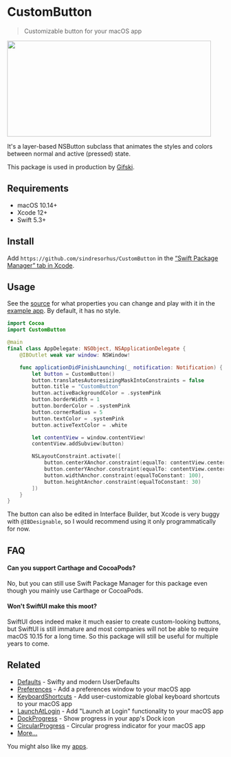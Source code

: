 # CustomButton

> Customizable button for your macOS app

<img src="screenshot.gif" width="474" height="223">

It's a layer-based NSButton subclass that animates the styles and colors between normal and active (pressed) state.

This package is used in production by [Gifski](https://github.com/sindresorhus/Gifski).

## Requirements

- macOS 10.14+
- Xcode 12+
- Swift 5.3+

## Install

Add `https://github.com/sindresorhus/CustomButton` in the [“Swift Package Manager” tab in Xcode](https://developer.apple.com/documentation/xcode/adding_package_dependencies_to_your_app).

## Usage

See the [source](Sources/CustomButton/CustomButton.swift) for what properties you can change and play with it in the [example app](Example). By default, it has no style.

```swift
import Cocoa
import CustomButton

@main
final class AppDelegate: NSObject, NSApplicationDelegate {
	@IBOutlet weak var window: NSWindow!

	func applicationDidFinishLaunching(_ notification: Notification) {
		let button = CustomButton()
		button.translatesAutoresizingMaskIntoConstraints = false
		button.title = "CustomButton"
		button.activeBackgroundColor = .systemPink
		button.borderWidth = 1
		button.borderColor = .systemPink
		button.cornerRadius = 5
		button.textColor = .systemPink
		button.activeTextColor = .white

		let contentView = window.contentView!
		contentView.addSubview(button)

		NSLayoutConstraint.activate([
			button.centerXAnchor.constraint(equalTo: contentView.centerXAnchor),
			button.centerYAnchor.constraint(equalTo: contentView.centerYAnchor),
			button.widthAnchor.constraint(equalToConstant: 100),
			button.heightAnchor.constraint(equalToConstant: 30)
		])
	}
}
```

The button can also be edited in Interface Builder, but Xcode is very buggy with `@IBDesignable`, so I would recommend using it only programmatically for now.

## FAQ

#### Can you support Carthage and CocoaPods?

No, but you can still use Swift Package Manager for this package even though you mainly use Carthage or CocoaPods.

#### Won't SwiftUI make this moot?

SwiftUI does indeed make it much easier to create custom-looking buttons, but SwiftUI is still immature and most companies will not be able to require macOS 10.15 for a long time. So this package will still be useful for multiple years to come.

## Related

- [Defaults](https://github.com/sindresorhus/Defaults) - Swifty and modern UserDefaults
- [Preferences](https://github.com/sindresorhus/Preferences) - Add a preferences window to your macOS app
- [KeyboardShortcuts](https://github.com/sindresorhus/KeyboardShortcuts) - Add user-customizable global keyboard shortcuts to your macOS app
- [LaunchAtLogin](https://github.com/sindresorhus/LaunchAtLogin) - Add "Launch at Login" functionality to your macOS app
- [DockProgress](https://github.com/sindresorhus/DockProgress) - Show progress in your app's Dock icon
- [CircularProgress](https://github.com/sindresorhus/CircularProgress) - Circular progress indicator for your macOS app
- [More…](https://github.com/search?q=user%3Asindresorhus+language%3Aswift)

You might also like my [apps](https://sindresorhus.com/apps).
